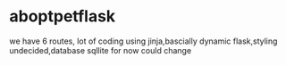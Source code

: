# aboptpetflask

we have 6 routes, lot of coding using jinja,bascially dynamic flask,styling undecided,database sqllite for now could change 
